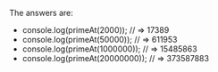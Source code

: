 The answers are:

- console.log(primeAt(2000)); // => 17389
- console.log(primeAt(50000)); // => 611953
- console.log(primeAt(1000000)); // => 15485863
- console.log(primeAt(20000000)); // => 373587883
